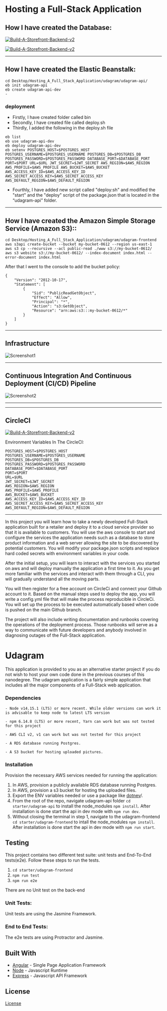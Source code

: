 # Hosting a Full-Stack Application

## How I have created the Database:

[![Build-A-Storefront-Backend-v2](https://img.youtube.com/vi/HV2yUIixgaM/0.jpg)](https://www.youtube.com/watch?v=HV2yUIixgaM)

[![Build-A-Storefront-Backend-v2](https://img.youtube.com/vi/h8oVvGkekU4/0.jpg)](https://www.youtube.com/watch?v=h8oVvGkekU4)

---

## How I have created the Elastic Beanstalk:

```
cd Desktop/Hosting_A_Full_Stack_Application/udagram/udagram-api/
eb init udagram-api
eb create udagram-api-dev
-
```

### deployment

- Firstly, I have created folder called bin
- Secondly, I have created file called deploy.sh
- Thirdly, I added the following in the deploy.sh file

```
eb list
eb use udagram-api-dev
eb deploy udagram-api-dev
eb setenv POSTGRES_HOST=$POSTGRES_HOST POSTGRES_USERNAME=$POSTGRES_USERNAME POSTGRES_DB=$POSTGRES_DB POSTGRES_PASSWORD=$POSTGRES_PASSWORD DATABASE_PORT=$DATABASE_PORT PORT=$PORT URL=$URL JWT_SECRET=$JWT_SECRET AWS_REGION=$AWS_REGION AWS_PROFILE=$AWS_PROFILE AWS_BUCKET=$AWS_BUCKET AWS_ACCESS_KEY_ID=$AWS_ACCESS_KEY_ID AWS_SECRET_ACCESS_KEY=$AWS_SECRET_ACCESS_KEY AWS_DEFAULT_REGION=$AWS_DEFAULT_REGION
```

- Fourthly, I have added new script called "deploy:sh" and modified the "start" and the "deploy" script of the package.json that is located in the “udagram-api” folder.

---

## How I have created the Amazon Simple Storage Service (Amazon S3)::

```
cd Desktop/Hosting_A_Full_Stack_Application/udagram/udagram-frontend
aws s3api create-bucket --bucket my-bucket-0612 --region us-east-1
aws s3 cp --recursive --acl public-read ./www s3://my-bucket-0612/
aws s3 website s3://my-bucket-0612/ --index-document index.html --error-document index.html
```

After that I went to the console to add the bucket policy:

```
{
    "Version": "2012-10-17",
    "Statement": [
        {
            "Sid": "PublicReadGetObject",
            "Effect": "Allow",
            "Principal": "*",
            "Action": "s3:GetObject",
            "Resource": "arn:aws:s3:::my-bucket-0612/*"
        }
    ]
}
```

---

## Infrastructure

![Screenshot1](https://github.com/Youssef-Hassane/Screenshot-3/blob/main/ScreenShot_2.png)

---

## Continuous Integration And Continuous Deployment (CI/CD) Pipeline

![Screenshot2](https://github.com/Youssef-Hassane/Screenshot-3/blob/main/ScreenShot_1.png)

---

---

## CircleCI

[![Build-A-Storefront-Backend-v2](https://img.youtube.com/vi/My8ePS93Ci8/0.jpg)](https://www.youtube.com/watch?v=My8ePS93Ci8)

Environment Variables In The CircleCI:

```
POSTGRES_HOST=$POSTGRES_HOST
POSTGRES_USERNAME=$POSTGRES_USERNAME
POSTGRES_DB=$POSTGRES_DB
POSTGRES_PASSWORD=$POSTGRES_PASSWORD
DATABASE_PORT=$DATABASE_PORT
PORT=$PORT
URL=$URL
JWT_SECRET=$JWT_SECRET
AWS_REGION=$AWS_REGION
AWS_PROFILE=$AWS_PROFILE
AWS_BUCKET=$AWS_BUCKET
AWS_ACCESS_KEY_ID=$AWS_ACCESS_KEY_ID
AWS_SECRET_ACCESS_KEY=$AWS_SECRET_ACCESS_KEY
AWS_DEFAULT_REGION=$AWS_DEFAULT_REGION
```

---

In this project you will learn how to take a newly developed Full-Stack application built for a retailer and deploy it to a cloud service provider so that it is available to customers. You will use the aws console to start and configure the services the application needs such as a database to store product information and a web server allowing the site to be discovered by potential customers. You will modify your package.json scripts and replace hard coded secrets with environment variables in your code.

After the initial setup, you will learn to interact with the services you started on aws and will deploy manually the application a first time to it. As you get more familiar with the services and interact with them through a CLI, you will gradually understand all the moving parts.

You will then register for a free account on CircleCi and connect your Github account to it. Based on the manual steps used to deploy the app, you will write a config.yml file that will make the process reproducible in CircleCi. You will set up the process to be executed automatically based when code is pushed on the main Github branch.

The project will also include writing documentation and runbooks covering the operations of the deployment process. Those runbooks will serve as a way to communicate with future developers and anybody involved in diagnosing outages of the Full-Stack application.

# Udagram

This application is provided to you as an alternative starter project if you do not wish to host your own code done in the previous courses of this nanodegree. The udagram application is a fairly simple application that includes all the major components of a Full-Stack web application.

### Dependencies

```
- Node v14.15.1 (LTS) or more recent. While older versions can work it is advisable to keep node to latest LTS version

- npm 6.14.8 (LTS) or more recent, Yarn can work but was not tested for this project

- AWS CLI v2, v1 can work but was not tested for this project

- A RDS database running Postgres.

- A S3 bucket for hosting uploaded pictures.

```

### Installation

Provision the necessary AWS services needed for running the application:

1. In AWS, provision a publicly available RDS database running Postgres. <Place holder for link to classroom article>
1. In AWS, provision a s3 bucket for hosting the uploaded files. <Place holder for tlink to classroom article>
1. Export the ENV variables needed or use a package like [dotnev](https://www.npmjs.com/package/dotenv)/.
1. From the root of the repo, navigate udagram-api folder `cd starter/udagram-api` to install the node_modules `npm install`. After installation is done start the api in dev mode with `npm run dev`.
1. Without closing the terminal in step 1, navigate to the udagram-frontend `cd starter/udagram-frontend` to intall the node_modules `npm install`. After installation is done start the api in dev mode with `npm run start`.

## Testing

This project contains two different test suite: unit tests and End-To-End tests(e2e). Follow these steps to run the tests.

1. `cd starter/udagram-frontend`
1. `npm run test`
1. `npm run e2e`

There are no Unit test on the back-end

### Unit Tests:

Unit tests are using the Jasmine Framework.

### End to End Tests:

The e2e tests are using Protractor and Jasmine.

## Built With

- [Angular](https://angular.io/) - Single Page Application Framework
- [Node](https://nodejs.org) - Javascript Runtime
- [Express](https://expressjs.com/) - Javascript API Framework

## License

[License](LICENSE.txt)
